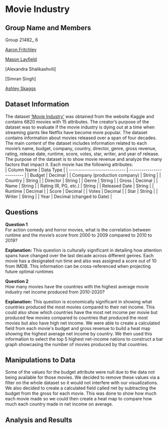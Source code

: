 # Movie Industry

## Group Name and Members

Group 21482_ 6

[Aaron Fritchley](https://github.com/aafritch/MIST-4610_GP2)

[Mason Layfield](GitHub.com/MasonTLayfield/Tableau-Group-Project-MIST4610)

[Alexandra Shalikashvili]

[Simran Singh]

[Ashley Skaggs](https://github.com/skaggsashley1/4610_Project2)

## Dataset Information 

The dataset [‘Movie Industry’](https://www.kaggle.com/datasets/danielgrijalvas/movies) was obtained from the website Kaggle and contains 6820 movies with 15 attributes. The creator’s purpose of the dataset was to evaluate if the movie industry is dying out at a time when streaming giants like Netflix have become more popular. The dataset contains information about movies released over a span of four decades. The main content of the dataset includes information related to each movie’s name, budget, company, country, director, genre, gross revenue, rating, release date, runtime, score, votes, star, writer, and year of release. The purpose of the dataset is to show movie revenue and analyze the many factors that impact it. Each movie has the following attributes: <br />
| Column Name                  | Data Type                 |
| ---------------------------- | ------------------------- |
| Budget                       | Decimal                   |
| Company (production company) | String                    |
| Country                      | String                    |
| Director                     | String                    |
| Genre                        | String                    |
| Gross                        | Decimal                   |
| Name                         | String                    |
| Rating (R, PG, etc.)         | String                    |
| Released Date                | String                    |
| Runtime                      | Decimal                   |
| Score                        | Decimal                   |
| Votes                        | Decimal                   |
| Star                         | String                    |
| Writer                       | String                    |
| Year                         | Decimal (changed to Date) |

## Questions

**Question 1**<br />
For action comedy and horror movies, what is the correlation between runtime and the movie’s score from 2000 to 2009 compared to 2010 to 2019? <br />

**Explanation:** This question is culturally significant in detailing how attention spans have changed over the last decade across different genres. Each movie has a designated run time and also was assigned a score out of 10 from IMDB. This information can be cross-referenced when projecting future optimal runtimes<br />

**Question 2**<br />
How many movies have the countries with the highest average movie industry net income produced from 2010-2020? <br />

**Explanation:** This question is economically significant in showing what countries produced the most movies compared to their net income. This could also show which countries have the most net income per movie but produced few movies compared to countries that produced the most movies but also have high net income. We were able to create a calculated field from each movie's budget and gross revenue to build a heat map showing the highest average net income by country. We then used this information to select the top 5 highest net-income nations to construct a bar graph showcasing the number of movies produced by that countries. <br />


## Manipulations to Data
Some of the values for the budget attribute were null due to the data not being available for those movies. We decided to remove these values via a filter on the whole dataset so it would not interfere with our visualizations. We also decided to create a calculated field called net by subtracting the budget from the gross for each movie. This was done to show how much each movie made so we could then create a heat map to compare how much each country made in net income on average.


## Analysis and Results

